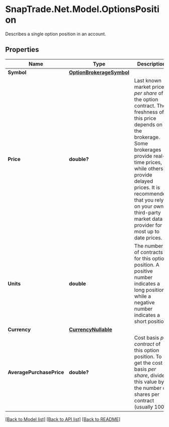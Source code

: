 # SnapTrade.Net.Model.OptionsPosition
Describes a single option position in an account.

## Properties

Name | Type | Description | Notes
------------ | ------------- | ------------- | -------------
**Symbol** | [**OptionBrokerageSymbol**](OptionBrokerageSymbol.md) |  | [optional] 
**Price** | **double?** | Last known market price _per share_ of the option contract. The freshness of this price depends on the brokerage. Some brokerages provide real-time prices, while others provide delayed prices. It is recommended that you rely on your own third-party market data provider for most up to date prices. | [optional] 
**Units** | **double** | The number of contracts for this option position. A positive number indicates a long position, while a negative number indicates a short position. | [optional] 
**Currency** | [**CurrencyNullable**](CurrencyNullable.md) |  | [optional] 
**AveragePurchasePrice** | **double?** | Cost basis _per contract_ of this option position. To get the cost basis _per share_, divide this value by the number of shares per contract (usually 100). | [optional] 

[[Back to Model list]](../README.md#documentation-for-models) [[Back to API list]](../README.md#documentation-for-api-endpoints) [[Back to README]](../README.md)

